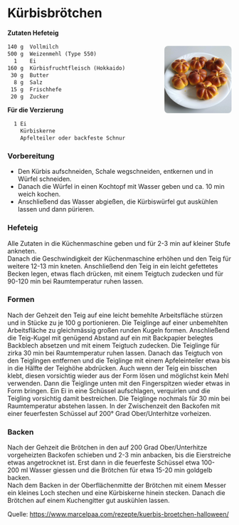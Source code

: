 Kürbisbrötchen
==============

<img align='right' style="margin:5ex 0 1ex 1em;border-radius:8px" width="30%" src="../images/Kürbisbrötchen2023.jpg">

**Zutaten Hefeteig**

```
140 g  Vollmilch
500 g  Weizenmehl (Type 550)
  1    Ei
160 g  Kürbisfruchtfleisch (Hokkaido)
 30 g  Butter
  8 g  Salz
 15 g  Frischhefe
 20 g  Zucker
```

**Für die Verzierung**

```
  1 Ei
    Kürbiskerne
    Apfelteiler oder backfeste Schnur
```

### Vorbereitung

- Den Kürbis aufschneiden, Schale wegschneiden, entkernen und in Würfel schneiden.
- Danach die Würfel in einen Kochtopf mit Wasser geben und ca. 10 min weich kochen.
- Anschließend das Wasser abgießen, die Kürbiswürfel gut auskühlen lassen und dann pürieren.

### Hefeteig

Alle Zutaten in die Küchenmaschine geben und für 2-3 min auf kleiner Stufe ankneten.  
Danach die Geschwindigkeit der Küchenmaschine erhöhen und den Teig für weitere 12-13 min kneten. Anschließend den Teig in ein leicht gefettetes Becken legen, etwas flach drücken, mit einem Teigtuch zudecken und für 90-120 min bei Raumtemperatur ruhen lassen.

### Formen

Nach der Gehzeit den Teig auf eine leicht bemehlte Arbeitsfläche stürzen und in Stücke zu je 100 g portionieren. Die Teiglinge auf einer unbemehlten Arbeitsfläche zu gleichmässig großen runden Kugeln formen. Anschließend die Teig-Kugel mit genügend Abstand auf ein mit Backpapier belegtes Backblech absetzen und mit einem Teigtuch zudecken. Die Teiglinge für zirka 30 min bei Raumtemperatur ruhen lassen. Danach das Teigtuch von den Teiglingen entfernen und die Teiglinge mit einem Apfeleinteiler etwa bis in die Hälfte der Teighöhe abdrücken. Auch wenn der Teig ein bisschen klebt, diesen vorsichtig wieder aus der Form lösen und möglichst kein Mehl verwenden. Dann die Teiglinge unten mit den Fingerspitzen wieder etwas in Form bringen. Ein Ei in eine Schüssel aufschlagen, verquirlen und die Teigling vorsichtig damit bestreichen. Die Teiglinge nochmals für 30 min bei Raumtemperatur abstehen lassen. In der Zwischenzeit den Backofen mit einer feuerfesten Schüssel auf 200° Grad Ober/Unterhitze vorheizen.

### Backen

Nach der Gehzeit die Brötchen in den auf 200 Grad Ober/Unterhitze vorgeheizten Backofen schieben und 2-3 min anbacken, bis die Eierstreiche etwas angetrocknet ist. Erst dann in die feuerfeste Schüssel etwa 100-200 ml Wasser giessen und die Brötchen für etwa 15-20 min goldgelb backen.  
Nach dem Backen in der Oberflächenmitte der Brötchen mit einem Messer ein kleines Loch stechen und eine Kürbiskerne hinein stecken. Danach die Brötchen auf einem Kuchengitter gut auskühlen lassen.

Quelle: https://www.marcelpaa.com/rezepte/kuerbis-broetchen-halloween/
